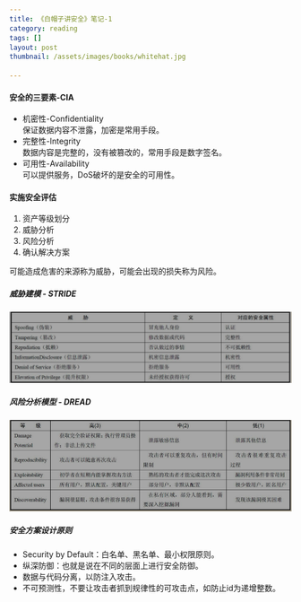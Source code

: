 ```yaml
---
title: 《白帽子讲安全》笔记-1
category: reading  
tags: []  
layout: post  
thumbnail: /assets/images/books/whitehat.jpg

---
```


#### 安全的三要素-CIA

* 机密性-Confidentiality  
	保证数据内容不泄露，加密是常用手段。
* 完整性-Integrity  
	数据内容是完整的，没有被篡改的，常用手段是数字签名。
* 可用性-Availability  
	可以提供服务，DoS破坏的是安全的可用性。
	
#### 实施安全评估

1. 资产等级划分
2. 威胁分析
3. 风险分析
4. 确认解决方案

可能造成危害的来源称为威胁，可能会出现的损失称为风险。

##### 威胁建模 -  STRIDE

![image](/assets/images/books/threat-modeling.png)

##### 风险分析模型 - DREAD

![image](/assets/images/books/risk-modeling.png)


##### 安全方案设计原则

* Security by Default：白名单、黑名单、最小权限原则。
* 纵深防御：也就是说在不同的层面上进行安全防御。
* 数据与代码分离，以防注入攻击。
* 不可预测性，不要让攻击者抓到规律性的可攻击点，如防止id为递增整数。
